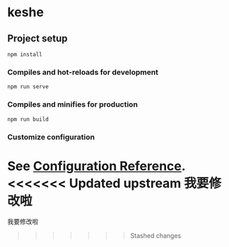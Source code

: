 # keshe

## Project setup
```
npm install
```

### Compiles and hot-reloads for development
```
npm run serve
```

### Compiles and minifies for production
```
npm run build
```

### Customize configuration
See [Configuration Reference](https://cli.vuejs.org/config/).
<<<<<<< Updated upstream
我要修改啦
=======
我要修改啦
>>>>>>> Stashed changes
